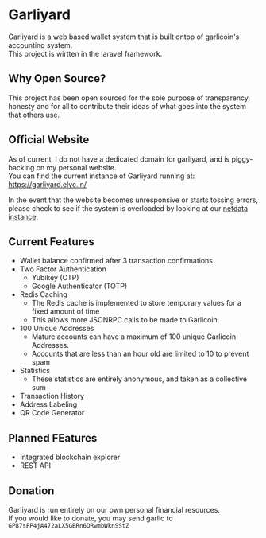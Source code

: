 # Garliyard
Garliyard is a web based wallet system that is built ontop of garlicoin's accounting system.  
This project is wirtten in the laravel framework.

## Why Open Source?
This project has been open sourced for the sole purpose of transparency, honesty and for all to contribute their ideas of what goes into the system that others use.

## Official Website
As of current, I do not have a dedicated domain for garliyard, and is piggy-backing on my personal website.  
You can find the current instance of Garliyard running at: https://garliyard.elyc.in/

In the event that the website becomes unresponsive or starts tossing errors, please check to see if the system is overloaded by looking at our [netdata instance](https://sandbox.corsair.house/).

## Current Features
- Wallet balance confirmed after 3 transaction confirmations
- Two Factor Authentication
    - Yubikey (OTP)
    - Google Authenticator (TOTP)
- Redis Caching
    - The Redis cache is implemented to store temporary values for a fixed amount of time
    - This allows more JSONRPC calls to be made to Garlicoin.
- 100 Unique Addresses
    - Mature accounts can have a maximum of 100 unique Garlicoin Addresses.
    - Accounts that are less than an hour old are limited to 10 to prevent spam
 - Statistics
     - These statistics are entirely anonymous, and taken as a collective sum
 - Transaction History
 - Address Labeling
 - QR Code Generator
 
 ## Planned FEatures
 - Integrated blockchain explorer
 - REST API
 
 ## Donation
 Garliyard is run entirely on our own personal financial resources.  
 If you would like to donate, you may send garlic to `GP87sFP4jA472aLX5GBRn6DRwmbWknSStZ`
